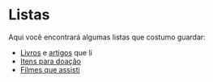 # Listas

Aqui você encontrará algumas listas que costumo guardar:

 - [Livros](books.md) e [artigos](papers.md) que li
 - [Itens para doação](donation.md)
 - [Filmes que assisti](movies.md)
